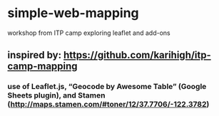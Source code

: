 # simple-web-mapping
workshop from ITP camp exploring leaflet and add-ons

## inspired by: https://github.com/karihigh/itp-camp-mapping

### use of Leaflet.js, “Geocode by Awesome Table” (Google Sheets plugin), and Stamen (http://maps.stamen.com/#toner/12/37.7706/-122.3782)
